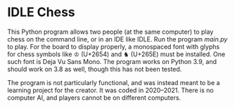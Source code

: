 # IDLE Chess

This Python program allows two people (at the same computer) to play chess on
the command line, or in an IDE like IDLE. Run the program *main.py* to play. For
the board to display properly, a monospaced font with glyphs for chess symbols
like &#x2654; (U+2654) and &#x265E; (U+265E) must be installed. One such font is
Deja Vu Sans Mono. The program works on Python 3.9, and should work on 3.8 as
well, though this has not been tested.

The program is not particularly functional, and was instead meant to be a
learning project for the creator. It was coded in 2020–2021. There is no
computer AI, and players cannot be on different computers.
